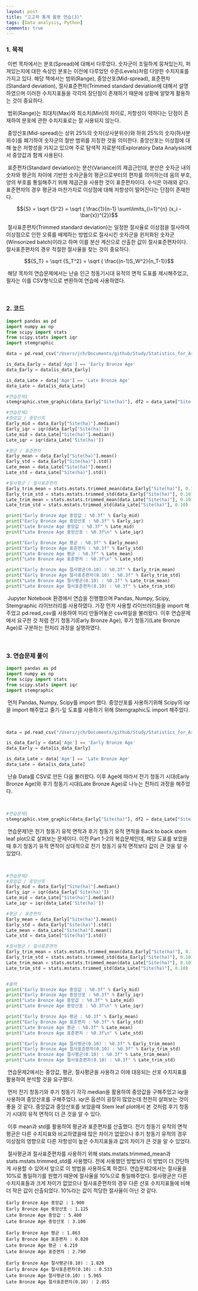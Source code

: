 ```yaml
---
layout: post
title: "고고학 통계 활용 연습(3)"
tags: [Data analysis, Python]
comments: true
---
```


### 1. 목적

​	이번 목차에서는 분포(Spread)에 대해서 다루었다. 숫자군이 조밀하게 뭉쳐있는지, 퍼져있는지에 대한 속성인 분포는 이전에 다루었던 수준(Levels)처럼 다양한 수치지표를 가지고 있다. 해당 책에서는 범위(Range), 중앙산포(Mid-spread), 표준편차(Standard deviation), 절사표준편차(Trimmed standard deviation에 대해서 설명하였으며 이러한 수치지표들을 각각의 장단점이 존재하기 때문에 상황에 알맞게 활용하는 것이 중요하다.

​	범위(Range)는 최대치(Max)와 최소치(Min)의 차이로, 저항성이 약하다는 단점이 존재하여 분포에 관한 수치지표로는 잘 사용되지 않는다.

​	중앙산포(Mid-spread)는 상위 25%의 숫자(상사분위수)와 하위 25%의 숫자(하사분위수)를 폐기하여 숫자군의 절반 범위를 지칭한 것을 의미한다. 중앙산포는 이상점에 대해 높은 저항성을 가지고 있으며 주로 탐색적 자료분석(Exploratory Data Analysis)에서 중앙값과 함께 사용된다.

​	표준편차(Standard deviation)는 분산(Variance)의 제곱근인데, 분산은 숫자군 내의 숫자와 평균의 차이에 기반한 숫자군들의 평균으로부터의 편차를 의미하는데 음의 부호, 양의 부호를 통일해주기 위해 제곱근을 사용한 것이 표준편차이다. 수식은 아래와 같다. 표준편차의 경우 평균과 마찬가지로 이상점에 대해 저항성이 떨어진다는 단점이 존재한다.

$${S} = \sqrt {S^2} = \sqrt { \frac{1}{n-1} \sum\limits_{i=1}^{n} (x_i - \bar{x})^{2}}$$

​	절사표준편차(Trimmed standard deviation)는 일정한 절사율로 이상점을 절사하여 이상점으로 인한 오류를 배제하는 방법으로 절사시킨 숫자군을 윈저화된 숫자군(Winsorized batch)이라고 하며 이를 분산 계산으로 산출한 값이 절사표준편차이다. 절사표준편차의 경우 적절한 절사율을 찾는 것이 중요하다.

$${S_T} = \sqrt {S_T^2} = \sqrt { \frac{(n-1)S_W^2}{n_T-1}}$$

​	해당 목차의 연습문제에서는 난슝 인근 청동기시대 유적의 면적 도표를 제시해주었고, 필자는 이를 CSV형식으로 변환하여 연습에 사용하였다.

<br>

### 2. 코드

```python
import pandas as pd
import numpy as np
from scipy import stats
from scipy.stats import iqr
import stemgraphic

data = pd.read_csv("/Users/jch/Documents/github/Study/Statistics_for_Archaeologists/Part1-3.csv")

is_data_Early = data['Age'] == 'Early Bronze Age'
data_Early = data[is_data_Early]

is_data_Late = data['Age'] == 'Late Bronze Age'
data_Late = data[is_data_Late]

#연습문제1
stemgraphic.stem_graphic(data_Early["Site(ha)"], df2 = data_Late["Site(ha)"], scale = 1)

#연습문제2
#중앙값 / 중앙산포
Early_mid = data_Early["Site(ha)"].median()
Early_iqr = iqr(data_Early['Site(ha)'])
Late_mid = data_Late["Site(ha)"].median()
Late_iqr = iqr(data_Late['Site(ha)'])

#평균 / 표준편차
Early_mean = data_Early["Site(ha)"].mean()
Early_std = data_Early["Site(ha)"].std()
Late_mean = data_Late["Site(ha)"].mean()
Late_std = data_Late["Site(ha)"].std()

#절사평균 / 절사표준편차
Early_trim_mean = stats.mstats.trimmed_mean(data_Early["Site(ha)"], 0.10)
Early_trim_std = stats.mstats.trimmed_std(data_Early["Site(ha)"], 0.10)
Late_trim_mean = stats.mstats.trimmed_mean(data_Late["Site(ha)"], 0.10)
Late_trim_std = stats.mstats.trimmed_std(data_Late["Site(ha)"], 0.10)

print("Early Bronze Age 중앙값 : %0.3f" % Early_mid)
print("Early Bronze Age 중앙산포 : %0.3f" % Early_iqr)
print("Late Bronze Age 중앙값 : %0.3f" % Late_mid)
print("Late Bronze Age 중앙산포 : %0.3f\n" % Late_iqr)

print("Early Bronze Age 평균 : %0.3f" % Early_mean)
print("Early Bronze Age 표준편차 : %0.3f" % Early_std)
print("Late Bronze Age 평균 : %0.3f" % Late_mean)
print("Late Bronze Age 표준편차 : %0.3f\n" % Late_std)

print("Early Bronze Age 절사평균(0.10) : %0.3f" % Early_trim_mean)
print("Early Bronze Age 절사표준편차(0.10) : %0.3f" % Early_trim_std)
print("Late Bronze Age 절사평균(0.10) : %0.3f" % Late_trim_mean)
print("Late Bronze Age 절사표준편차(0.10) : %0.3f" % Late_trim_std)
```

​	 Jupyter Notebook 환경에서 연습을 진행했으며 Pandas, Numpy, Scipy, Stemgraphic 라이브러리를 사용하였다. 가장 먼저 사용할 라이브러리들을 import 해주었고 pd.read_csv를 사용하여 미리 만들어놓은 csv파일을 불러왔다. 이후 연습문제에서 요구한 것 처럼 전기 청동기(Early Bronze Age), 후기 청동기(Late Bronze Age)로 구분하는 전처리 과정을 실행하였다.  

<br>

### 3. 연습문제 풀이

```python
import pandas as pd
import numpy as np
from scipy import stats
from scipy.stats import iqr
import stemgraphic
```

​	먼저 Pandas, Numpy, Scipy를 import 했다. 중앙산포를 사용하기위해 Scipy의 iqr을 import 해주었고 줄기-잎 도표를 사용하기 위해 Stemgraphic도 import 해주었다.

<br>

```python
data = pd.read_csv("/Users/jch/Documents/github/Study/Statistics_for_Archaeologists/Part1-3.csv")

is_data_Early = data['Age'] == 'Early Bronze Age'
data_Early = data[is_data_Early]

is_data_Late = data['Age'] == 'Late Bronze Age'
data_Late = data[is_data_Late]
```

​	난슝 Data를 CSV로 만든 다음 불러왔다. 이후 Age에 따라서 전기 청동기 시대(Early Bronze Age)와 후기 청동기 시대(Late Bronze Age)로 나누는 전처리 과정을 해주었다.

<br>

```python
#연습문제1
stemgraphic.stem_graphic(data_Early["Site(ha)"], df2 = data_Late["Site(ha)"], scale = 1)
```

​	연습문제1은 전기 청동기 유적 면적과 후기 청동기 유적 면적을 Back to back stem leaf plot으로 살펴보는 문제이다. 이전 Part 1-2의 복습문제인데, 해당 도표를 보았을 때 후기 청동기 유적 면적이 상대적으로 전기 청동기 유적 면적보다 값이 큰 것을 알 수 있었다. 

<br>

```python
#연습문제2
#중앙값 / 중앙산포
Early_mid = data_Early["Site(ha)"].median()
Early_iqr = iqr(data_Early['Site(ha)'])
Late_mid = data_Late["Site(ha)"].median()
Late_iqr = iqr(data_Late['Site(ha)'])

#평균 / 표준편차
Early_mean = data_Early["Site(ha)"].mean()
Early_std = data_Early["Site(ha)"].std()
Late_mean = data_Late["Site(ha)"].mean()
Late_std = data_Late["Site(ha)"].std()

#절사평균 / 절사표준편차
Early_trim_mean = stats.mstats.trimmed_mean(data_Early["Site(ha)"], 0.10)
Early_trim_std = stats.mstats.trimmed_std(data_Early["Site(ha)"], 0.10)
Late_trim_mean = stats.mstats.trimmed_mean(data_Late["Site(ha)"], 0.10)
Late_trim_std = stats.mstats.trimmed_std(data_Late["Site(ha)"], 0.10)


#출력
print("Early Bronze Age 중앙값 : %0.3f" % Early_mid)
print("Early Bronze Age 중앙산포 : %0.3f" % Early_iqr)
print("Late Bronze Age 중앙값 : %0.3f" % Late_mid)
print("Late Bronze Age 중앙산포 : %0.3f\n" % Late_iqr)

print("Early Bronze Age 평균 : %0.3f" % Early_mean)
print("Early Bronze Age 표준편차 : %0.3f" % Early_std)
print("Late Bronze Age 평균 : %0.3f" % Late_mean)
print("Late Bronze Age 표준편차 : %0.3f\n" % Late_std)

print("Early Bronze Age 절사평균(0.10) : %0.3f" % Early_trim_mean)
print("Early Bronze Age 절사표준편차(0.10) : %0.3f" % Early_trim_std)
print("Late Bronze Age 절사평균(0.10) : %0.3f" % Late_trim_mean)
print("Late Bronze Age 절사표준편차(0.10) : %0.3f" % Late_trim_std)
```

​	연습문제2에서는 중앙값, 평균, 절사평균을 사용하고 이에 대응되는 산포 수치지표를 활용하여 분석할 것을 요구했다.

​	먼저 전기 청동기와 후기 청동기 각각 median을 활용하여 중앙값을 구해주었고 iqr을 사용하여 중앙산포를 구해주었다. iqr은 옵션이 굉장히 많았는데 천천히 살펴보는 것이 좋을 것 같다. 중앙값과 중앙산포를 보았을때 Stem leaf plot에서 본 것처럼 후기 청동기 시대의 유적 면적이 더 큰 것을 알 수 있다.

​	이후 mean과 std를 활용하여 평균과 표준편차를 산출했다. 전기 청동기 유적의 면적 평균은 다른 수치지표와 비교하였을때 많은 차이가 없었으나 후기 청동기 유적의 경우 이상점의 영향으로 다른 저항성이 높은 수치지표들과 값의 차이가 큰 것을 알 수 있었다. 

​	절사평균과 절사표준편차를 사용하기 위해 stats.mstats.trimmed_mean과 stats.mstats.trimmed_std를 사용했다. 전에 사용했던 방법보다 이 방법이 더 간단하게 사용할 수 있어서 앞으로 이 방법을 사용하도록 하겠다. 연습문제2에서는 절사율을 10%로 통일하기를 원했기 때문에 절사율을 10%으로 통일해주었다. 절사평균은 다른 수치지표들과 크게 차이가 없었으나 절사표준편차의 경우 다른 산포 수치지표들에 비해 더 작은 값이 산출되었다. 10%라는 값이 적당한 절사율이 아닌 것 같다.

```
Early Bronze Age 중앙값 : 1.900
Early Bronze Age 중앙산포 : 1.125
Late Bronze Age 중앙값 : 5.400
Late Bronze Age 중앙산포 : 3.100

Early Bronze Age 평균 : 1.863
Early Bronze Age 표준편차 : 0.820
Late Bronze Age 평균 : 6.219
Late Bronze Age 표준편차 : 2.790

Early Bronze Age 절사평균(0.10) : 1.820
Early Bronze Age 절사표준편차(0.10) : 0.533
Late Bronze Age 절사평균(0.10) : 5.965
Late Bronze Age 절사표준편차(0.10) : 2.055
```

<br>

